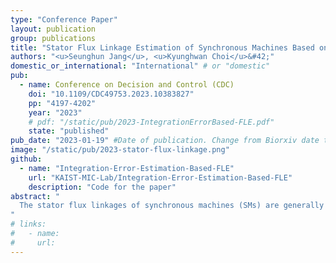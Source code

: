 ```yaml
---
type: "Conference Paper"
layout: publication
group: publications
title: "Stator Flux Linkage Estimation of Synchronous Machines Based on Integration Error Estimation for Improved Transient Performance"
authors: "<u>Seunghun Jang</u>, <u>Kyunghwan Choi</u>&#42;"
domestic_or_international: "International" # or "domestic"
pub: 
  - name: Conference on Decision and Control (CDC)
    doi: "10.1109/CDC49753.2023.10383827"
    pp: "4197-4202"
    year: "2023"
    # pdf: "/static/pub/2023-IntegrationErrorBased-FLE.pdf"
    state: "published"
pub_date: "2023-01-19" #Date of publication. Change from Biorxiv date to Journal date once accepted
image: "/static/pub/2023-stator-flux-linkage.png"
github: 
  - name: "Integration-Error-Estimation-Based-FLE"
    url: "KAIST-MIC-Lab/Integration-Error-Estimation-Based-FLE"
    description: "Code for the paper"
abstract: "
  The stator flux linkages of synchronous machines (SMs) are generally estimated by integrating their differential equations in the stationary frame. The technical challenge is removing the integration error arising from inaccurate integrator inputs and initial values. The conventional method uses a frequency domain approach to remove the integration error as a DC component by designing a high-pass filter. However, the frequency domain approach also affects irrelevant frequency components other than the DC component; thus, the magnitude or phase of the estimates could be distorted. Therefore, this study presents a novel stator flux linkage estimator for SMs, where the integration error is estimated in the time domain and subtracted from the integration result. This time domain approach does not affect other components than the integration error, guaranteeing accurate estimation. The key idea to estimating the integration error is using a linear state observer based on a circular motion of the stator flux linkages in the stationary frame. Simulation results obtained using a 35-kW SM drive demonstrate that the proposed estimator has significantly improved transient performance compared to existing methods. 
"
# links:
#   - name: 
#     url: 
---
```


